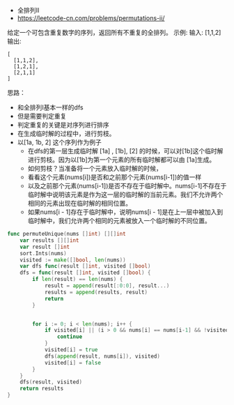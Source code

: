- 全排列II
- https://leetcode-cn.com/problems/permutations-ii/

给定一个可包含重复数字的序列，返回所有不重复的全排列。
示例:
输入: [1,1,2]
输出:
```
[
  [1,1,2],
  [1,2,1],
  [2,1,1]
]
```

思路：
- 和全排列I基本一样的dfs
- 但是需要判定重复
- 判定重复的关键是对序列进行排序
- 在生成临时解的过程中，进行剪枝。
- 以[1a, 1b, 2] 这个序列作为例子
  - 在dfs的第一层生成临时解 [1a] , [1b], [2] 的时候，可以对[1b]这个临时解进行剪枝。因为以[1b]为第一个元素的所有临时解都可以由 [1a]生成。
  - 如何剪枝？当准备将一个元素放入临时解的时候，
  - 看看这个元素(nums[i])是否和之前那个元素(nums[i-1])的值一样
  - 以及之前那个元素(nums[i-1])是否不存在于临时解中。nums[i-1]不存在于临时解中说明该元素是作为这一层的临时解的当前元素。我们不允许两个相同的元素出现在临时解的相同位置。
  - 如果nums[i - 1]存在于临时解中，说明nums[i - 1]是在上一层中被加入到临时解中，我们允许两个相同的元素被放入一个临时解的不同位置。

```go
func permuteUnique(nums []int) [][]int
	var results [][]int
	var result []int
	sort.Ints(nums)
	visited := make([]bool, len(nums))
	var dfs func(result []int, visited []bool)
	dfs = func(result []int, visited []bool) {
		if len(result) == len(nums) {
			result = append(result[:0:0], result...)
			results = append(results, result)
			return
		}


		for i := 0; i < len(nums); i++ {
			if visited[i] || (i > 0 && nums[i] == nums[i-1] && !visited[i-1]) {
				continue
			}
			visited[i] = true
			dfs(append(result, nums[i]), visited)
			visited[i] = false
		}
	}
	dfs(result, visited)
	return results
}
```

